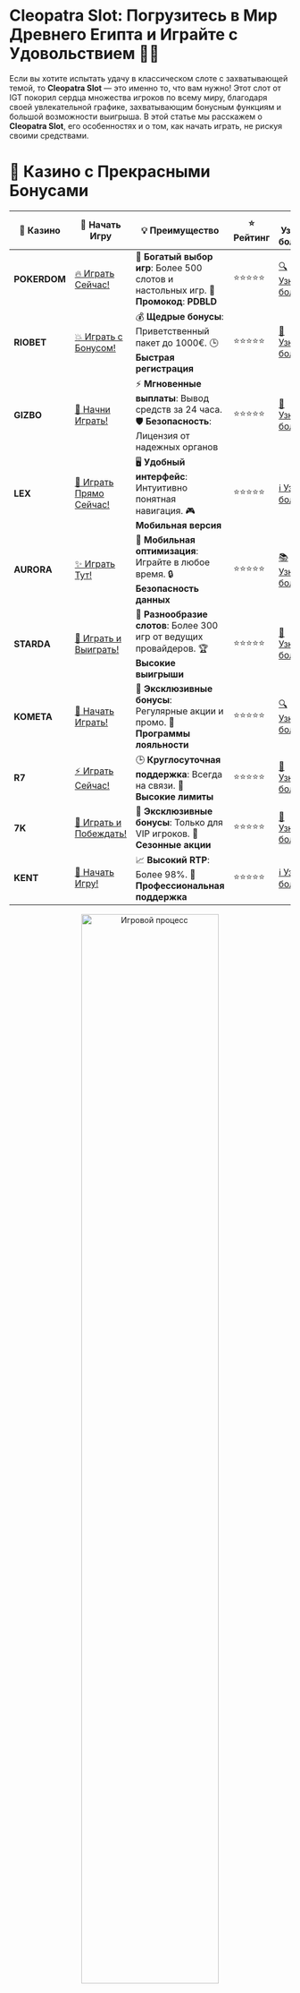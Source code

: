 # **Cleopatra Slot: Погрузитесь в Мир Древнего Египта и Играйте с Удовольствием 🎰👑**

Если вы хотите испытать удачу в классическом слоте с захватывающей темой, то **Cleopatra Slot** — это именно то, что вам нужно! Этот слот от IGT покорил сердца множества игроков по всему миру, благодаря своей увлекательной графике, захватывающим бонусным функциям и большой возможности выигрыша. В этой статье мы расскажем о **Cleopatra Slot**, его особенностях и о том, как начать играть, не рискуя своими средствами.

# 🌟 Казино с Прекрасными Бонусами

| 🎲 **Казино** | 🔗 **Начать Игру** | 💡 **Преимущество** | ⭐ **Рейтинг** | 🔗 **Узнать больше** | 🆕 **Новая информация** |
|--------------|---------------------|---------------------|----------------|----------------------|-------------------------|
| **POKERDOM**  | [🔥 Играть Сейчас!](https://brandplay.link/4k77v2yx) | 🎉 **Богатый выбор игр**: Более 500 слотов и настольных игр. 🎁 **Промокод**: **PDBLD** | ⭐⭐⭐⭐⭐ | [🔍 Узнать больше](https://brandplay.link/4k77v2yx) | 🏆 **Победители турниров** получают эксклюзивные подарки! |
| **RIOBET**    | [💥 Играть с Бонусом!](https://brandplay.link/7xBLTPyj) | 💰 **Щедрые бонусы**: Приветственный пакет до 1000€. 🕒 **Быстрая регистрация** | ⭐⭐⭐⭐⭐ | [📖 Узнать больше](https://brandplay.link/7xBLTPyj) | 💬 **Поддержка 24/7** для комфортной игры в любое время! |
| **GIZBO**     | [🚀 Начни Играть!](https://brandplay.link/bprXw4YV) | ⚡ **Мгновенные выплаты**: Вывод средств за 24 часа. 🛡️ **Безопасность**: Лицензия от надежных органов | ⭐⭐⭐⭐⭐ | [📝 Узнать больше](https://brandplay.link/bprXw4YV) | 🔒 **SSL-шифрование** для максимальной безопасности данных игроков. |
| **LEX**       | [💎 Играть Прямо Сейчас!](https://brandplay.link/zW4hdDFV) | 🖥️ **Удобный интерфейс**: Интуитивно понятная навигация. 🎮 **Мобильная версия** | ⭐⭐⭐⭐⭐ | [ℹ️ Узнать больше](https://brandplay.link/zW4hdDFV) | 📱 **Поддержка всех мобильных устройств** для удобства игры в любом месте. |
| **AURORA**    | [✨ Играть Тут!](https://10trafic-stat2.com/click/668546556bcc6313411604bd/6766/13032/subaccount) | 📱 **Мобильная оптимизация**: Играйте в любое время. 🔒 **Безопасность данных** | ⭐⭐⭐⭐⭐ | [📚 Узнать больше](https://10trafic-stat2.com/click/668546556bcc6313411604bd/6766/13032/subaccount) | 🌍 **Международная лицензия** на деятельность в разных странах. |
| **STARDА**    | [🎉 Играть и Выиграть!](https://brandplay.link/fB7xwRFL) | 🎰 **Разнообразие слотов**: Более 300 игр от ведущих провайдеров. 🏆 **Высокие выигрыши** | ⭐⭐⭐⭐⭐ | [🔎 Узнать больше](https://brandplay.link/fB7xwRFL) | 🎉 **Ежемесячные турниры** с крупными призами! |
| **KOMETA**    | [🎁 Начать Играть!](https://brandplay.link/8ZymQJV8) | 🎁 **Эксклюзивные бонусы**: Регулярные акции и промо. 🔄 **Программы лояльности** | ⭐⭐⭐⭐⭐ | [🔍 Узнать больше](https://brandplay.link/8ZymQJV8) | 🌟 **Персонализированные предложения** для долгосрочных игроков. |
| **R7**        | [⚡ Играть Сейчас!](https://brandplay.link/bMd3Yjsw) | 🕒 **Круглосуточная поддержка**: Всегда на связи. 💸 **Высокие лимиты** | ⭐⭐⭐⭐⭐ | [📖 Узнать больше](https://brandplay.link/bMd3Yjsw) | 🎯 **Рейтинг игроков** для лучших участников. |
| **7K**        | [🎯 Играть и Побеждать!](https://brandplay.link/BvQyFShp) | 🌟 **Эксклюзивные бонусы**: Только для VIP игроков. 🎉 **Сезонные акции** | ⭐⭐⭐⭐⭐ | [📝 Узнать больше](https://brandplay.link/BvQyFShp) | 🥇 **Особые привилегии** для постоянных игроков. |
| **KENT**      | [🔑 Начать Игру!](https://brandplay.link/Fv2WP3js) | 📈 **Высокий RTP**: Более 98%. 💼 **Профессиональная поддержка** | ⭐⭐⭐⭐⭐ | [ℹ️ Узнать больше](https://brandplay.link/Fv2WP3js) | 💬 **Поддержка на нескольких языках** для удобства игроков. |

<div align="center"> <img src="https://i.pinimg.com/originals/1d/b3/25/1db325483acbe642c6d4e6fdd73a4988.gif" alt="Игровой процесс" width="70%"> </div>
---

# 🚀 Быстрые Выигрыши и Поддержка

| 🎲 **Казино** | 🔗 **Начать Игру** | 💡 **Преимущество** | ⭐ **Рейтинг** | 🔗 **Узнать больше** | 🆕 **Новая информация** |
|--------------|---------------------|---------------------|----------------|----------------------|-------------------------|
| **GAMA**      | [🎯 Играть Прямо Сейчас!](https://brandplay.link/j6NMKsDz) | 🔍 **Интуитивный интерфейс**: Легкость использования. 🏅 **Престижные турниры** | ⭐⭐⭐⭐☆ | [🔎 Узнать больше](https://brandplay.link/j6NMKsDz) | 🏆 **Турниры с большими призами** каждый месяц. |
| **ONION**     | [💥 Играть и Выигрывать!](https://brandplay.link/zBGRVpQ9) | 🤑 **Низкие ставки**: Идеально для начинающих. 🔄 **Быстрые выводы** | ⭐⭐⭐⭐☆ | [🔍 Узнать больше](https://brandplay.link/zBGRVpQ9) | 🎮 **Казино для новичков** с простыми правилами. |
| **ЧЕМПИОН**   | [🏅 Играть в Турнире!](https://temon-gter.cfd/go/lRq?p80412p304504pcc44t17455) | 🏅 **Лояльная программа**: Награды за активность. 🎁 **Ежемесячные бонусы** | ⭐⭐⭐⭐☆ | [📖 Узнать больше](https://temon-gter.cfd/go/lRq?p80412p304504pcc44t17455) | 🥇 **Турниры и лояльность** — каждый шаг вознаграждается. |
| **VAVADA**    | [🚀 Играть Без Ожидания!](https://vavadapartner.pro/?promo=ea5c9275-6854-4505-94fc-95ab18221945-linkb2) | 🚀 **Быстрая регистрация**: Начните играть мгновенно. 🔐 **Безопасные транзакции** | ⭐⭐⭐⭐☆ | [📝 Узнать больше](https://vavadapartner.pro/?promo=ea5c9275-6854-4505-94fc-95ab18221945-linkb2) | 🏆 **Программа для новых игроков** с бонусами за регистрацию. |
| **FRIENDS**   | [🎉 Играть и Развлекаться!](https://gofriends.mba/linkb2) | 🤝 **Социальные игры**: Играйте с друзьями. 🌐 **Мультиплатформенность** | ⭐⭐⭐⭐☆ | [ℹ️ Узнать больше](https://gofriends.mba/linkb2) | 🎮 **Играйте с друзьями** и зарабатывайте бонусы за совместные действия. |
| **1WIN**      | [⚡ Играть и Выигрывать!](https://brandplay.link/smXVpBbG) | 🏆 **Спортивные ставки**: Широкий выбор видов спорта. 💵 **Высокие коэффициенты** | ⭐⭐⭐⭐☆ | [📚 Узнать больше](https://brandplay.link/smXVpBbG) | ⚽ **Бонусы на спортивные ставки** для активных игроков. |
| **DRIP**      | [💥 Играть Сразу!](https://drp-ircp01.com/c07e6a3db) | 🌐 **Инновационные игры**: Новейшие игровые технологии. 🛡️ **Высокая безопасность** | ⭐⭐⭐⭐☆ | [🔎 Узнать больше](https://drp-ircp01.com/c07e6a3db) | 🔧 **Инновационные функции** для удобства игры. |
| **JOYCASINO** | [🎰 Играть И Побеждать!](https://rpc30.call2me.pro/?/ru/registration?apkpop=0&partner=p24970p3291217pc98f) | 🎁 **Приятные бонусы**: Ежедневные акции и подарки. 🕹️ **Разнообразие игр** | ⭐⭐⭐⭐☆ | [🔍 Узнать больше](https://rpc30.call2me.pro/?/ru/registration?apkpop=0&partner=p24970p3291217pc98f) | 🎉 **Щедрые фриспины** для новых игроков. |
| **PLAYFORTUNA** | [🔥 Играть С Бонусом!](https://fortunapromo.net/alt/playfortuna/registration?0dc4a9362a71feb7e3f165fb8e766f70) | 🎉 **Регулярные акции**: Бонусы, фриспины и многое другое. 🏅 **Турниры** | ⭐⭐⭐⭐☆ | [📚 Узнать больше](https://fortunapromo.net/alt/playfortuna/registration?0dc4a9362a71feb7e3f165fb8e766f70) | 🎯 **Выгодные предложения** на популярные игры. |
| **SYKAA**     | [💸 Играть Сейчас!](https://s-two-way.com/?source=linkb2&pid=30697) | 💸 **Доступные ставки**: Идеально для новичков. 🎁 **Щедрые бонусы** | ⭐⭐⭐⭐☆ | [🔍 Узнать больше](https://s-two-way.com/?source=linkb2&pid=30697) | 💥 **Акции с большими бонусами** для новичков и опытных игроков. |

<div align="center"> <img src="https://schaeffers-cdn.s3.amazonaws.com/images/default-source/schaeffers-cdn-images/default-images/sectors/bigstock-casino-gambling-concept-with-f-369012793.jpg?sfvrsn=493ad806_4" alt="Игровой процесс" width="70%"> </div>
---

# 💸 Казино с Привлекательными Программами Лояльности

| 🎲 **Казино** | 🔗 **Начать Игру** | 💡 **Преимущество** | ⭐ **Рейтинг** | 🔗 **Узнать больше** | 🆕 **Новая информация** |
|--------------|---------------------|---------------------|----------------|----------------------|-------------------------|
| **KOMETA**    | [🎯 Начни Играть!](https://brandplay.link/8ZymQJV8) | 🎁 **Эксклюзивные бонусы**: Регулярные акции и промо. 🔄 **Программы лояльности** | ⭐⭐⭐⭐⭐ | [🔍 Узнать больше](https://brandplay.link/8ZymQJV8) | 🌟 **Персонализированные предложения** для долгосрочных игроков. |
| **1Xslots**   | [🏅 Играть Прямо Сейчас!](https://brandplay.link/hSB1khtr) | 🎉 **Множество акций**: Еженедельные бонусы и турниры. 🛡️ **Безопасность** | ⭐⭐⭐⭐⭐ | [📚 Узнать больше](https://brandplay.link/hSB1khtr) | 🏅 **Награды за активность**: участники программы лояльности получают специальные привилегии. |
| **R7**        | [🚀 Играть Сейчас!](https://brandplay.link/bMd3Yjsw) | 🕒 **Круглосуточная поддержка**: Всегда на связи. 💸 **Высокие лимиты** | ⭐⭐⭐⭐⭐ | [📖 Узнать больше](https://brandplay.link/bMd3Yjsw) | 💬 **VIP-поддержка** для постоянных игроков с приоритетом. |

<div align="center"> <img src="https://i.pinimg.com/originals/1d/b3/25/1db325483acbe642c6d4e6fdd73a4988.gif" alt="Игровой процесс" width="70%"> </div>
---

## Что такое **Cleopatra Slot**? 👑🎰

**Cleopatra Slot** — это видео-слот, который переносит игроков в таинственный и загадочный мир Древнего Египта. Игра выполнена в стиле классического автоматического слота с пятью барабанами и 20 линиями выплат. Главная тема игры вращается вокруг знаменитой царицы Клеопатры, чьи богатства и тайны станут частью вашего игрового опыта.

### Особенности **Cleopatra Slot**:
- **5 барабанов и 20 линий выплат** 💥🎲
- **Символы Древнего Египта**, включая Клеопатру, фараонов, и священные артефакты 🏺🌟
- **Бонусный раунд с бесплатными вращениями** 🎁💸
- **Дикий символ (Wild)** и **Скаттер**, которые помогают создавать выигрышные комбинации 🌠✨

## Почему стоит играть в **Cleopatra Slot**? 🎮🎉

**Cleopatra Slot** — это не просто обычный слот, это настоящий шанс для игроков погрузиться в мир Древнего Египта и испытать удачу в поисках сокровищ. Вот несколько причин, почему стоит попробовать этот слот:

### 1. **Бонусный раунд с бесплатными вращениями** 🎰💥
Один из самых привлекательных аспектов игры — это бонусный раунд с бесплатными вращениями. Для активации бонуса нужно собрать 3 или более символов Скаттера (изображение Клеопатры). В бонусном раунде вы получаете 15 бесплатных вращений, которые могут быть увеличены с помощью дополнительных Скаттеров. Это шанс для огромных выигрышей!

### 2. **Символы Wild и Scatter** 🌟💸
- **Wild** символ в виде Клеопатры заменяет другие символы, чтобы помочь вам собрать выигрышные комбинации.
- **Scatter** символ активирует бонусный раунд и даёт возможность выиграть дополнительные фриспины и умножить ваш выигрыш.

### 3. **Возможность выигрыша больших сумм** 💰💥
Слот предлагает щедрые выплаты, особенно в бонусном раунде с бесплатными вращениями. Здесь можно выиграть гораздо больше, чем в обычном режиме игры.

### 4. **Качественная графика и звуковое оформление** 🎶🎨
Один из лучших аспектов **Cleopatra Slot** — это её великолепное оформление. Все элементы игры выполнены в стиле Древнего Египта, с красивыми анимациями и звуковыми эффектами, которые создают атмосферу настоящего приключения.

## Как играть в **Cleopatra Slot**? 🎲🎮

### 1. **Выбор ставки** 💵
Перед тем как начать игру, нужно настроить размер ставки. В **Cleopatra Slot** можно выбрать количество линий выплат (от 1 до 20) и размер ставки на линию. Помните, что чем больше линий активных, тем выше ваши шансы на выигрыш.

### 2. **Запуск игры** 🔄
Когда ставка выбрана, нажмите кнопку «Spin» и начните вращать барабаны. С каждой прокруткой вы будете надеяться на выпадение выигрышных комбинаций.

### 3. **Активация бонусов** 🎁
Для активации бонусного раунда с бесплатными вращениями соберите три или более символов Скаттера. Как только бонус активирован, вы получите 15 бесплатных вращений с возможностью повторного активации.

### 4. **Ожидание выигрыша** 💥
При выпадении выигрышных комбинаций ваш баланс будет увеличиваться. Чем больше одинаковых символов на линии, тем выше выигрыш.

## Преимущества игры в **Cleopatra Slot** 🎉💰

### 1. **Простой игровой процесс** 🎮
**Cleopatra Slot** предлагает простой и понятный игровой процесс, который подходит как новичкам, так и опытным игрокам.

### 2. **Щедрые бонусы** 💎
Бонусный раунд с бесплатными вращениями дает возможность игрокам выиграть дополнительные деньги без риска для их средств.

### 3. **Доступность на мобильных устройствах** 📱
**Cleopatra Slot** доступен не только на компьютере, но и на мобильных устройствах, что позволяет играть в любое время и в любом месте.

### 4. **Великолепная графика** 🎨✨
Игра имеет высококачественное графическое оформление, а также атмосферные звуковые эффекты, которые погружают в мир Древнего Египта.

## Где играть в **Cleopatra Slot**? 🌍🎰

Вы можете найти **Cleopatra Slot** в множествах онлайн-казино. Вот несколько популярных платформ, на которых можно сыграть в этот слот:

1. **Pokerdom** 🎲💥 — известное казино с большим выбором слотов и бонусов.
2. **Riobet** 💎⚡ — платформа, предлагающая не только классические игры, но и новейшие слоты.
3. **Gizbo** 🎰💸 — казино с обширной коллекцией игр и удобным интерфейсом.
4. **LEX** 🌟💰 — надежное казино с высококачественными слотами.
5. **Starda** 🎰💥 — платформа, предлагающая разнообразие азартных игр с бонусами.

## Заключение 🎉💰

**Cleopatra Slot** — это увлекательный и прибыльный слот, который подарит вам массу удовольствия. С его бонусами, фриспинами и великолепным оформлением, вы сможете погрузиться в атмосферу Древнего Египта и надеяться на большие выигрыши! Не упустите шанс испытать удачу в **Cleopatra Slot** и получить незабываемые эмоции от игры. 🍀🎰

---
*Играйте ответственно. Казино предназначены для лиц старше 18 лет. Помните о рисках, связанных с азартными играми, и играйте с умом.*
